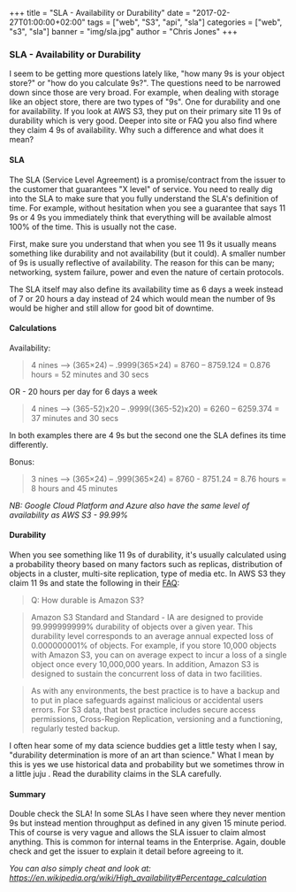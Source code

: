 +++
title = "SLA - Availability or Durability"
date = "2017-02-27T01:00:00+02:00"
tags = ["web", "S3", "api", "sla"]
categories = ["web", "s3", "sla"]
banner = "img/sla.jpg"
author = "Chris Jones"
+++

### SLA - Availability or Durability

I seem to be getting more questions lately like, "how many 9s is your object store?" or "how do you calculate 9s?". The questions need to be narrowed down since those are very broad. For example, when dealing with storage like an object store, there are two types of "9s". One for durability and one for availability. If you look at AWS S3, they put on their primary site 11 9s of durability which is very good. Deeper into site or FAQ you also find where they claim 4 9s of availability. Why such a difference and what does it mean?

#### SLA

The SLA (Service Level Agreement) is a promise/contract from the issuer to the customer that guarantees "X level" of service. You need to really dig into the SLA to make sure that you fully understand the SLA's definition of time. For example, without hesitation when you see a guarantee that says 11 9s or 4 9s you immediately think that everything will be available almost 100% of the time. This is usually not the case.

First, make sure you understand that when you see 11 9s it usually means something like durability and not availability (but it could). A smaller number of 9s is usually reflective of availability. The reason for this can be many; networking, system failure, power and even the nature of certain protocols.

The SLA itself may also define its availability time as 6 days a week instead of 7 or 20 hours a day instead of 24 which would mean the number of 9s would be higher and still allow for good bit of downtime.

#### Calculations

Availability:

> 4 nines –> (365×24) – .9999(365×24) = 8760 – 8759.124 = 0.876 hours = 52 minutes and 30 secs

OR - 20 hours per day for 6 days a week

> 4 nines –> (365-52)x20 – .9999((365-52)x20) = 6260 – 6259.374 = 37 minutes and 30 secs

In both examples there are 4 9s but the second one the SLA defines its time differently.

Bonus:

> 3 nines –> (365×24) – .999(365×24) = 8760 - 8751.24 = 8.76 hours = 8 hours and 45 minutes

*NB: Google Cloud Platform and Azure also have the same level of availability as AWS S3 - 99.99%*

#### Durability

When you see something like 11 9s of durability, it's usually calculated using a probability theory based on many factors such as replicas, distribution of objects in a cluster, multi-site replication, type of media etc. In AWS S3 they claim 11 9s and state the following in their <a href="https://aws.amazon.com/s3/faqs/#How_durable_is_Amazon_S3">FAQ</a>:

> Q: How durable is Amazon S3?

> Amazon S3 Standard and Standard - IA are designed to provide 99.999999999% durability of objects over a given year. This durability level corresponds to an average annual expected loss of 0.000000001% of objects. For example, if you store 10,000 objects with Amazon S3, you can on average expect to incur a loss of a single object once every 10,000,000 years. In addition, Amazon S3 is designed to sustain the concurrent loss of data in two facilities.

> As with any environments, the best practice is to have a backup and to put in place safeguards against malicious or accidental users errors. For S3 data, that best practice includes secure access permissions, Cross-Region Replication, versioning and a functioning, regularly tested backup.

I often hear some of my data science buddies get a little testy when I say, "durability determination is more of an art than science." What I mean by this is yes we use historical data and probability but we sometimes throw in a little juju <i class="fa fa-smile-o" aria-hidden="true"></i>. Read the durability claims in the SLA carefully.

#### Summary

Double check the SLA! In some SLAs I have seen where they never mention 9s but instead mention throughput as defined in any given 15 minute period. This of course is very vague and allows the SLA issuer to claim almost anything. This is common for internal teams in the Enterprise. Again, double check and get the issuer to explain it detail before agreeing to it.

*You can also simply cheat and look at: https://en.wikipedia.org/wiki/High_availability#Percentage_calculation*
